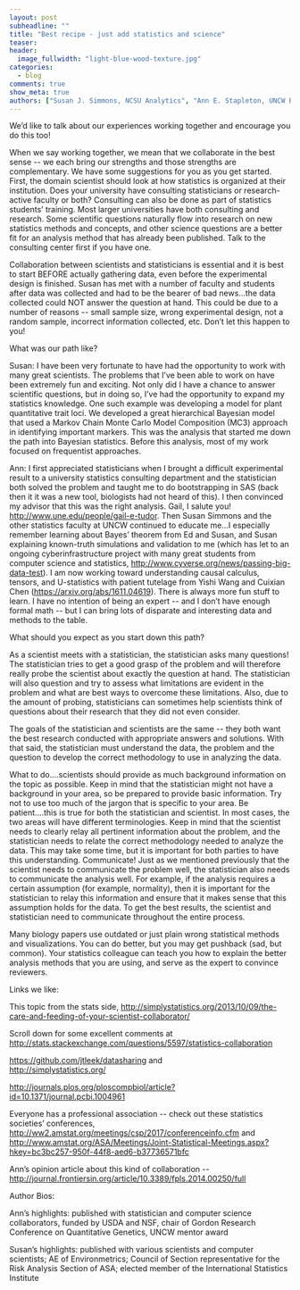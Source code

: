 ```yaml
---
layout: post
subheadline: ""
title: "Best recipe - just add statistics and science"
teaser:
header:
  image_fullwidth: "light-blue-wood-texture.jpg"
categories:
  - blog
comments: true
show_meta: true
authors: ["Susan J. Simmons, NCSU Analytics", "Ann E. Stapleton, UNCW Biology"]
---
```


We’d like to talk about our experiences working together and encourage you do this too!  

When we say working together, we mean that we collaborate in the best sense -- we each bring our strengths and those strengths
are complementary.  We have some suggestions for you as you get started.  First, the domain scientist should look at how statistics
is organized at their institution.  Does your university have consulting statisticians or research-active faculty or both? Consulting can also be done as part of statistics students’ training.  Most larger universities have both consulting and research.
Some scientific questions naturally flow into research on new statistics methods and concepts, and other science questions are a 
better fit for an analysis method that has already been published.  Talk to the consulting center first if you have one.  

Collaboration between scientists and statisticians is essential and it is best to start BEFORE actually gathering data, 
even before the experimental design is finished.  Susan has met with a number of faculty and students after data was collected 
and had to be the bearer of bad news...the data collected could NOT answer the question at hand.  This could be due to a number of 
reasons -- small sample size, wrong experimental design, not a random sample, incorrect information collected, etc.  Don’t let this 
happen to you!  

What was our path like?  

Susan:  I have been very fortunate to have had the opportunity to work with many great scientists.  The problems that I’ve been able 
to work on have been extremely fun and exciting.  Not only did I have a chance to answer scientific questions, but in doing so, I’ve had
the opportunity to expand my statistics knowledge.  One such example was developing a model for plant quantitative trait loci.  We 
developed a great hierarchical Bayesian model that used a Markov Chain Monte Carlo Model Composition (MC3) approach in identifying
important markers.  This was the analysis that started me down the path into Bayesian statistics.  Before this analysis, most of my
work focused on frequentist approaches.  

Ann:  I first appreciated statisticians when I brought a difficult experimental result to a university statistics consulting
department and the statistician both solved the problem and taught me to do bootstrapping in SAS (back then it it was a new tool, 
biologists had not heard of this).  I then convinced my advisor
that this was the right analysis.   Gail, I salute you!  http://www.une.edu/people/gail-e-tudor.  Then Susan Simmons and the
other statistics faculty at UNCW continued to educate me...I especially remember learning about Bayes’ theorem from Ed and Susan,
and Susan explaining known-truth simulations and validation to me (which has let to an ongoing cyberinfrastructure project with
many great students from computer science and statistics, http://www.cyverse.org/news/passing-big-data-test). I am now working 
toward understanding causal calculus, tensors, and U-statistics with patient tutelage from Yishi Wang and Cuixian Chen
(https://arxiv.org/abs/1611.04619). There is always more fun stuff to learn.  I have no intention of being an expert --
and I don’t have enough formal math -- but I can bring lots of disparate and interesting data and methods to the table.  

What should you expect as you start down this path?  

As a scientist meets with a statistician, the statistician asks many questions!  The statistician tries to get a good grasp
of the problem and will therefore really probe the scientist about exactly the question at hand.  The statistician will also
question and try to assess what limitations are evident in the problem and what are best ways to overcome these limitations.
Also, due to the amount of probing, statisticians can sometimes help scientists think of questions about their research that 
they did not even consider. 

The goals of the statistician and scientists are the same -- they both want the best research conducted with appropriate answers 
and solutions.  With that said, the statistician must understand the data, the problem and the question to develop the correct 
methodology to use in analyzing the data.  

What to do....scientists should provide as much background information on the topic as possible.  Keep in mind that the statistician
might not have a background in your area, so be prepared to provide basic information.  Try not to use too much of the jargon that
is specific to your area.  Be patient....this is true for both the statistician and scientist.  In most cases, the two areas will
have different terminologies.  Keep in mind that the scientist needs to clearly relay all pertinent information about the problem,
and the statistician needs to relate the correct methodology needed to analyze the data.  This may take some time, but it is important
for both parties to have this understanding.  Communicate!  Just as we mentioned previously that the scientist needs to communicate
the problem well, the statistician also needs to communicate the analysis well.  For example, if the analysis requires a certain
assumption (for example, normality), then it is important for the statistician to relay this information and ensure that it makes
sense that this assumption holds for the data.  To get the best results, the scientist and statistician need to communicate
throughout the entire process.  

Many biology papers use outdated or just plain wrong statistical methods and visualizations.  You can do better, but you may get
pushback (sad, but common).  Your statistics colleague can teach you how to explain the better analysis methods that you are using,
and serve as the expert to convince reviewers.  

Links we like:  

This topic from the stats side, http://simplystatistics.org/2013/10/09/the-care-and-feeding-of-your-scientist-collaborator/  

Scroll down for some excellent comments at http://stats.stackexchange.com/questions/5597/statistics-collaboration  


https://github.com/jtleek/datasharing and  
http://simplystatistics.org/  

http://journals.plos.org/ploscompbiol/article?id=10.1371/journal.pcbi.1004961  


Everyone has a professional association -- check out these statistics societies’ 
conferences, http://ww2.amstat.org/meetings/csp/2017/conferenceinfo.cfm and 
http://www.amstat.org/ASA/Meetings/Joint-Statistical-Meetings.aspx?hkey=bc3bc257-950f-44f8-aed6-b37736571bfc

Ann’s opinion article about this kind of collaboration -- 
http://journal.frontiersin.org/article/10.3389/fpls.2014.00250/full


Author Bios:

Ann’s highlights:  published with statistician and computer science collaborators, funded by USDA and NSF, 
chair of Gordon Research Conference on Quantitative Genetics, UNCW mentor award  

Susan’s highlights:  published with various scientists and computer scientists; AE of Environmetrics; 
Council of Section representative for the Risk Analysis Section of ASA; elected member of the International Statistics Institute  
